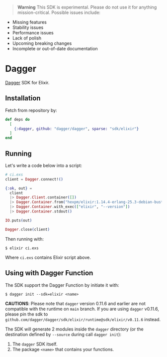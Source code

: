 > **Warning** This SDK is experimental. Please do not use it for anything
> mission-critical. Possible issues include:

- Missing features
- Stability issues
- Performance issues
- Lack of polish
- Upcoming breaking changes
- Incomplete or out-of-date documentation

# Dagger

[Dagger](dagger.io) SDK for Elixir.

## Installation

Fetch from repository by:

```elixir
def deps do
  [
    {:dagger, github: "dagger/dagger", sparse: "sdk/elixir"}
  ]
end
```

## Running

Let's write a code below into a script:

```elixir
# ci.exs
client = Dagger.connect!()

{:ok, out} =
  client
  |> Dagger.Client.container([])
  |> Dagger.Container.from("hexpm/elixir:1.14.4-erlang-25.3-debian-buster-20230227-slim")
  |> Dagger.Container.with_exec(["elixir", "--version"])
  |> Dagger.Container.stdout()

IO.puts(out)

Dagger.close(client)
```

Then running with:

```shell
$ elixir ci.exs
```

Where `ci.exs` contains Elixir script above.

## Using with Dagger Function

The SDK support the Dagger Function by initiate it with:

```shell
$ dagger init --sdk=elixir <name>
```

**CAUTIONS**: Please note that `dagger` version 0.11.6 and earlier are not
compatible with the runtime on `main` branch. If you are using `dagger` v0.11.6, please pin the sdk to `github.com/dagger/dagger/sdk/elixir/runtime@sdk/elixir/v0.11.6`
instead.

The SDK will generate 2 modules inside the `dagger` directory (or the destination defined
by `--source` during call `dagger init`):

1. The `dagger` SDK itself.
2. The package `<name>` that contains your functions.
